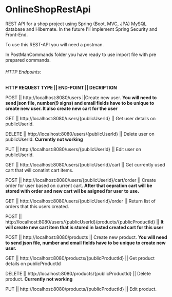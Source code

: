 # OnlineShopRestApi
REST API for a shop project using Spring (Boot, MVC, JPA) MySQL database and Hibernate. In the future I'll implement Spring Security and Front-End.

To use this REST-API you will need a postman.

In PostManCommands folder you have ready to use import file with pre prepared commands.

###### HTTP Endpoints:

**HTTP REQUEST TYPE || END-POINT || DECRIPTION**

POST   || http://localhost:8080/users  ||Create new user. **You will need to send json file, number(9 signs) and email fields have to be unique to create new user. It also create new cart for the user**

GET    || http://localhost:8080/users/{publicUserId} || Get user details on publicUserId.

DELETE || http://localhost:8080/users/{publicUserId} || Delete user on publicUserId. **Currently not working**

PUT    || http://localhost:8080/users/{publicUserId} || Edit user on publicUserId.

GET    || http://localhost:8080/users/{publicUserId}/cart || Get currently used cart that will conatint cart items.

POST   || http://localhost:8080/users/{publicUserId}/cart/order || Create order for user based on current cart. **After that oepration cart will be stored with order and new cart wil be asigned for user to use.**

GET    || http://localhost:8080/users/{publicUserId}/order || Return list of orders that this users created.

POST   || http://localhost:8080/users/{publicUserId}/products/{publicProductId} || **It will create new cart item that is stored in lasted created cart for this user**

POST   || http://localhost:8080/products || Create new product. **You will need to send json file, number and email fields have to be unique to create new user.**

GET    || http://localhost:8080/products/{publicProductId} || Get product details on publicProductId

DELETE || http://localhost:8080/products/{publicProductId} || Delete product. **Currently not working**

PUT    || http://localhost:8080/products/{publicProductId} || Edit product. 
